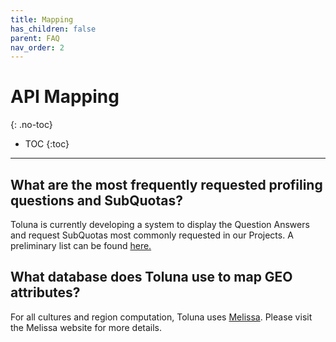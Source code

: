 ```yaml
---
title: Mapping
has_children: false
parent: FAQ
nav_order: 2
---
```


# API Mapping
{: .no-toc}

* TOC
{:toc}

---

## What are the most frequently requested profiling questions and SubQuotas?

Toluna is currently developing a system to display the Question Answers and request SubQuotas most commonly requested in our Projects. A preliminary list can be found [here.](/membermanagement/v2/#question--answerids)

## What database does Toluna use to map GEO attributes?

For all cultures and region computation, Toluna uses [Melissa](melissa.com). Please visit the Melissa website for more details.